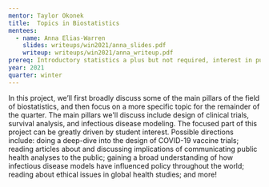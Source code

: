 ```yaml
---
mentor: Taylor Okonek
title:  Topics in Biostatistics
mentees:
  - name: Anna Elias-Warren
    slides: writeups/win2021/anna_slides.pdf
    writeup: writeups/win2021/anna_writeup.pdf
prereq: Introductory statistics a plus but not required, interest in public health applications
year: 2021
quarter: winter
---
```

In this project, we’ll first broadly discuss some of the main pillars of the field of biostatistics, and then focus on a more specific topic for the remainder of the quarter. The main pillars we'll discuss include design of clinical trials, survival analysis, and infectious disease modeling. The focused part of this project can be greatly driven by student interest. Possible directions include: doing a deep-dive into the design of COVID-19 vaccine trials; reading articles about and discussing implications of communicating public health analyses to the public; gaining a broad understanding of how infectious disease models have influenced policy throughout the world; reading about ethical issues in global health studies; and more!